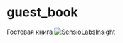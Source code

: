 # guest_book
Гостевая книга
[![SensioLabsInsight](https://insight.sensiolabs.com/projects/1644ae1b-c566-4a3f-aa8d-14500ada4834/small.png)](https://insight.sensiolabs.com/projects/1644ae1b-c566-4a3f-aa8d-14500ada4834)
